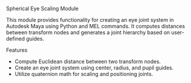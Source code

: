 Spherical Eye Scaling Module

This module provides functionality for creating an eye joint system in Autodesk Maya using Python and MEL commands.
It computes distances between transform nodes and generates a joint hierarchy based on user-defined guides.

Features
- Compute Euclidean distance between two transform nodes.
- Create an eye joint system using center, radius, and pupil guides.
- Utilize quaternion math for scaling and positioning joints.
